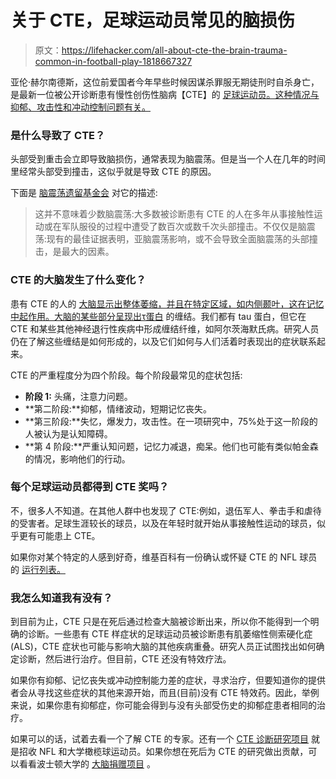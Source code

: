 # 关于 CTE，足球运动员常见的脑损伤

> 原文：<https://lifehacker.com/all-about-cte-the-brain-trauma-common-in-football-play-1818667327>

亚伦·赫尔南德斯，这位前爱国者今年早些时候因谋杀罪服无期徒刑时自杀身亡，是最新一位被公开诊断患有慢性创伤性脑病【CTE】的 [足球运动员。这种情况与抑郁、攻击性和冲动控制问题有关。](https://deadspin.com/aaron-hernandez-found-to-have-had-cte-1818632237) 



### 是什么导致了 CTE？

头部受到重击会立即导致脑损伤，通常表现为脑震荡。但是当一个人在几年的时间里经常头部受到撞击，这似乎就是导致 CTE 的原因。

下面是 [脑震荡遗留基金会](https://concussionfoundation.org/CTE-resources/what-is-CTE) 对它的描述:

> 这并不意味着少数脑震荡:大多数被诊断患有 CTE 的人在多年从事接触性运动或在军队服役的过程中遭受了数百次或数千次头部撞击。不仅仅是脑震荡:现有的最佳证据表明，亚脑震荡影响，或不会导致全面脑震荡的头部撞击，是最大的因素。

### CTE 的大脑发生了什么变化？

患有 CTE 的人的 [大脑显示出整体萎缩，并且在特定区域，如内侧颞叶，这在记忆中起作用。大脑的某些部分呈现出](http://www.bu.edu/cte/files/2009/10/McKee-2012-Spectrum-of-CTE1.pdf)[τ蛋白](https://en.wikipedia.org/wiki/Tau_protein) 的缠结。我们都有 tau 蛋白，但它在 CTE 和某些其他神经退行性疾病中形成缠结纤维，如阿尔茨海默氏病。研究人员仍在了解这些缠结是如何形成的，以及它们如何与人们活着时表现出的症状联系起来。

CTE 的严重程度分为四个阶段。每个阶段最常见的症状包括:

*   **阶段 1:** 头痛，注意力问题。
*   **第二阶段:**抑郁，情绪波动，短期记忆丧失。
*   **第三阶段:**失忆，爆发力，攻击性。在一项研究中，75%处于这一阶段的人被认为是认知障碍。
*   **第 4 阶段:**严重认知问题，记忆力减退，痴呆。他们也可能有类似帕金森的情况，影响他们的行动。

### 每个足球运动员都得到 CTE 奖吗？

不，很多人不知道。在其他人群中也发现了 CTE:例如，退伍军人、拳击手和虐待的受害者。足球生涯较长的球员，以及在年轻时就开始从事接触性运动的球员，似乎更有可能患上 CTE。

如果你对某个特定的人感到好奇，维基百科有一份确认或怀疑 CTE 的 NFL 球员的 [运行列表。](https://en.wikipedia.org/wiki/List_of_NFL_players_with_chronic_traumatic_encephalopathy)

### 我怎么知道我有没有？

到目前为止，CTE 只是在死后通过检查大脑被诊断出来，所以你不能得到一个明确的诊断。一些患有 CTE 样症状的足球运动员被诊断患有肌萎缩性侧索硬化症(ALS)，CTE 症状也可能与影响大脑的其他疾病重叠。研究人员正试图找出如何确定诊断，然后进行治疗。但目前，CTE 还没有特效疗法。

如果你有抑郁、记忆丧失或冲动控制能力差的症状，寻求治疗，但要知道你的提供者会从寻找这些症状的其他来源开始，而且(目前)没有 CTE 特效药。因此，举例来说，如果你患有抑郁症，你可能会得到与没有头部受伤史的抑郁症患者相同的治疗。

如果可以的话，试着去看一个了解 CTE 的专家。还有一个 [CTE 诊断研究项目](https://diagnosecte.com/) 就是招收 NFL 和大学橄榄球运动员。如果你想在死后为 CTE 的研究做出贡献，可以看看波士顿大学的 [大脑捐赠项目](http://www.bu.edu/cte/brain-donation-registry/) 。